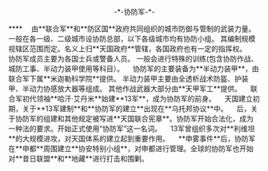 <p align="center">-*-协防军-*-</p>
****
&emsp;由**联合军**和**防区国**政府共同组织的城市防御与管制的武装力量。
一般在各一级、二级城市设协防总部，以下各级城市均有协防小组。
其编制规模视辖区范围而定。名义上归**天国政府**管辖，各国政府也有一定的指挥权。  
&emsp;协防军成员主要为各国士兵或警备人员。
一般会进行特殊的训练(包含协防作战、城防工事、半动力装甲使用等科目）。  
&emsp;协防军的主要装备为**半动力装甲**，由联合军下属**米迦勒科学院**提供。
半动力装甲主要由全透析战术防盔、护装甲、半动力协感放大器等组成。
其他作战武器大部分由**天甲军工**提供。  
&emsp;联合军初代领袖**哈汗·艾丹米**始建**13军**，成为协防军的前身。  
&emsp;天国建立初期，关于**13军建制**和**协防军的建立**出现在**乌托邦协议**中。  
&emsp;后，关于协防军的组建和其他规定被写进**天国联合宪章**。协防军开始合法化，成为一种法的要求。开始正式使用“协防军”这一名词。  
&emsp;13军曾组织多次对**利维坦**的大规模进攻，对天国体系的建立起到重要作用。  
&emsp;**申雾事件**后，协防军在**申都**周围建立**协安特别小组**，对申都进行管理。全球的协防军也开始对**昔日联盟**和**地藏**进行打击和围剿。  

